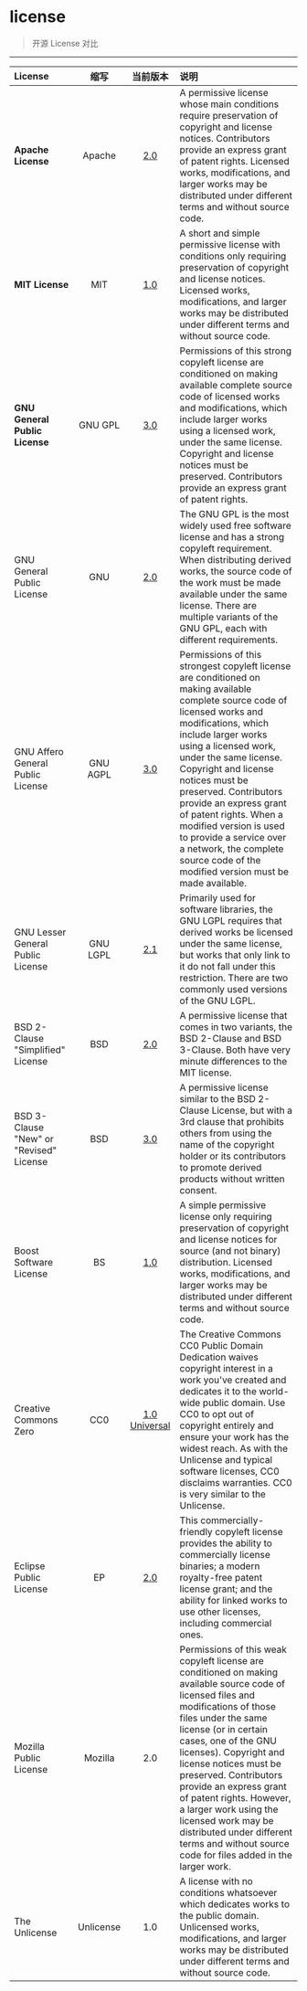 # license

> 开源 License 对比

------

| License | 缩写 | 当前版本 | 说明 |
|:---|:---:|:---:|:---|
| **Apache License** | Apache | [2.0](./licenses/Apache/2.0) | A permissive license whose main conditions require preservation of copyright and license notices. Contributors provide an express grant of patent rights. Licensed works, modifications, and larger works may be distributed under different terms and without source code. |
| **MIT License** | MIT | [1.0](./licenses/MIT/1.0) | A short and simple permissive license with conditions only requiring preservation of copyright and license notices. Licensed works, modifications, and larger works may be distributed under different terms and without source code. |
| **GNU General Public License** | GNU GPL | [3.0](./licenses/GNU/GPL_3.0) | Permissions of this strong copyleft license are conditioned on making available complete source code of licensed works and modifications, which include larger works using a licensed work, under the same license. Copyright and license notices must be preserved. Contributors provide an express grant of patent rights. |
| GNU General Public License | GNU | [2.0](./licenses/GNU/GPL_2.0)  | The GNU GPL is the most widely used free software license and has a strong copyleft requirement. When distributing derived works, the source code of the work must be made available under the same license. There are multiple variants of the GNU GPL, each with different requirements. |
| GNU Affero General Public License | GNU AGPL | [3.0](./licenses/GNU/AGPL_3.0) | Permissions of this strongest copyleft license are conditioned on making available complete source code of licensed works and modifications, which include larger works using a licensed work, under the same license. Copyright and license notices must be preserved. Contributors provide an express grant of patent rights. When a modified version is used to provide a service over a network, the complete source code of the modified version must be made available. |
| GNU Lesser General Public License | GNU LGPL | [2.1](./licenses/GNU/LGPL_2.1) | Primarily used for software libraries, the GNU LGPL requires that derived works be licensed under the same license, but works that only link to it do not fall under this restriction. There are two commonly used versions of the GNU LGPL. |
| BSD 2-Clause "Simplified" License | BSD | [2.0](./licenses/BSD/2.0) | A permissive license that comes in two variants, the BSD 2-Clause and BSD 3-Clause. Both have very minute differences to the MIT license. |
| BSD 3-Clause "New" or "Revised" License | BSD | [3.0](./licenses/BSD/3.0) | A permissive license similar to the BSD 2-Clause License, but with a 3rd clause that prohibits others from using the name of the copyright holder or its contributors to promote derived products without written consent. |
| Boost Software License | BS | [1.0](./licenses/BS/1.0) | A simple permissive license only requiring preservation of copyright and license notices for source (and not binary) distribution. Licensed works, modifications, and larger works may be distributed under different terms and without source code. |
| Creative Commons Zero | CC0 | [1.0 Universal](./licenses/CC0/1.0_Universal) | The Creative Commons CC0 Public Domain Dedication waives copyright interest in a work you've created and dedicates it to the world-wide public domain. Use CC0 to opt out of copyright entirely and ensure your work has the widest reach. As with the Unlicense and typical software licenses, CC0 disclaims warranties. CC0 is very similar to the Unlicense. |
| Eclipse Public License | EP | [2.0](./licenses/EP/2.0) | This commercially-friendly copyleft license provides the ability to commercially license binaries; a modern royalty-free patent license grant; and the ability for linked works to use other licenses, including commercial ones. |
| Mozilla Public License | Mozilla | 2.0 | Permissions of this weak copyleft license are conditioned on making available source code of licensed files and modifications of those files under the same license (or in certain cases, one of the GNU licenses). Copyright and license notices must be preserved. Contributors provide an express grant of patent rights. However, a larger work using the licensed work may be distributed under different terms and without source code for files added in the larger work. |
| The Unlicense | Unlicense | 1.0 | A license with no conditions whatsoever which dedicates works to the public domain. Unlicensed works, modifications, and larger works may be distributed under different terms and without source code. |

